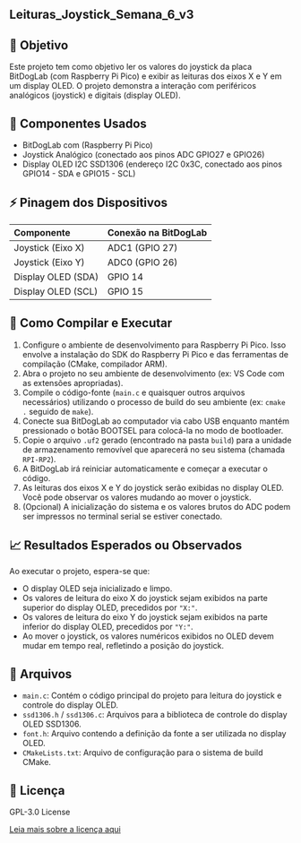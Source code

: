 ## Leituras_Joystick_Semana_6_v3

## 🎯 Objetivo

Este projeto tem como objetivo ler os valores do joystick da placa BitDogLab (com Raspberry Pi Pico) e exibir as leituras dos eixos X e Y em um display OLED. O projeto demonstra a interação com periféricos analógicos (joystick) e digitais (display OLED).

## 🔧 Componentes Usados

* BitDogLab com (Raspberry Pi Pico)
* Joystick Analógico (conectado aos pinos ADC GPIO27 e GPIO26)
* Display OLED I2C SSD1306 (endereço I2C 0x3C, conectado aos pinos GPIO14 - SDA e GPIO15 - SCL)

## ⚡ Pinagem dos Dispositivos

| Componente        | Conexão na BitDogLab |
| :---------------- | :------------------- |
| Joystick (Eixo X) | ADC1 (GPIO 27)       |
| Joystick (Eixo Y) | ADC0 (GPIO 26)       |
| Display OLED (SDA) | GPIO 14             |
| Display OLED (SCL) | GPIO 15             |


## 💾 Como Compilar e Executar

1. Configure o ambiente de desenvolvimento para Raspberry Pi Pico. Isso envolve a instalação do SDK do Raspberry Pi Pico e das ferramentas de compilação (CMake, compilador ARM).
2. Abra o projeto no seu ambiente de desenvolvimento (ex: VS Code com as extensões apropriadas).
3. Compile o código-fonte (`main.c` e quaisquer outros arquivos necessários) utilizando o processo de build do seu ambiente (ex: `cmake .` seguido de `make`).
4. Conecte sua BitDogLab ao computador via cabo USB enquanto mantém pressionado o botão BOOTSEL para colocá-la no modo de bootloader.
5. Copie o arquivo `.uf2` gerado (encontrado na pasta `build`) para a unidade de armazenamento removível que aparecerá no seu sistema (chamada `RPI-RP2`).
6. A BitDogLab irá reiniciar automaticamente e começar a executar o código.
7. As leituras dos eixos X e Y do joystick serão exibidas no display OLED. Você pode observar os valores mudando ao mover o joystick.
8. (Opcional) A inicialização do sistema e os valores brutos do ADC podem ser impressos no terminal serial se estiver conectado.

## 📈 Resultados Esperados ou Observados

Ao executar o projeto, espera-se que:

* O display OLED seja inicializado e limpo.
* Os valores de leitura do eixo X do joystick sejam exibidos na parte superior do display OLED, precedidos por `"X:"`.
* Os valores de leitura do eixo Y do joystick sejam exibidos na parte inferior do display OLED, precedidos por `"Y:"`.
* Ao mover o joystick, os valores numéricos exibidos no OLED devem mudar em tempo real, refletindo a posição do joystick.

## 📂 Arquivos

* `main.c`: Contém o código principal do projeto para leitura do joystick e controle do display OLED.
* `ssd1306.h` / `ssd1306.c`: Arquivos para a biblioteca de controle do display OLED SSD1306.
* `font.h`: Arquivo contendo a definição da fonte a ser utilizada no display OLED.
* `CMakeLists.txt`: Arquivo de configuração para o sistema de build CMake.

## 📜 Licença

GPL-3.0 License

[Leia mais sobre a licença aqui ](https://www.gnu.org/licenses/#GPL)